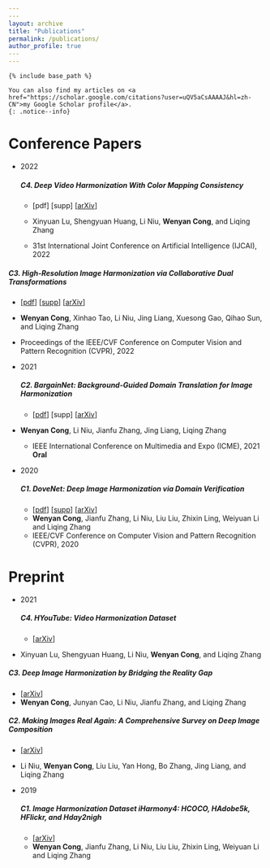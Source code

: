 ```yaml
---
​---
layout: archive
title: "Publications"
permalink: /publications/
author_profile: true
​---
---
```

```
{% include base_path %}

You can also find my articles on <a href="https://scholar.google.com/citations?user=uQV5aCsAAAAJ&hl=zh-CN">my Google Scholar profile</a>.
{: .notice--info}
```

Conference Papers
======
* 2022
   ##### C4. Deep Video Harmonization With Color Mapping Consistency
   * [pdf] [supp] [[arXiv](https://arxiv.org/abs/2205.00687)]
   
   * Xinyuan Lu, Shengyuan Huang, Li Niu, **Wenyan Cong**,  and Liqing Zhang

   * 31st International Joint Conference on Artificial Intelligence (IJCAI), 2022 <br>
   
     
   
##### C3. High-Resolution Image Harmonization via Collaborative Dual Transformations
   * [[pdf](https://openaccess.thecvf.com/content/CVPR2022/papers/Cong_High-Resolution_Image_Harmonization_via_Collaborative_Dual_Transformations_CVPR_2022_paper.pdf)] [[supp](https://openaccess.thecvf.com/content/CVPR2022/supplemental/Cong_High-Resolution_Image_Harmonization_CVPR_2022_supplemental.pdf)] [[arXiv](http://arxiv.org/abs/2109.06671)]
   
   * **Wenyan Cong**, Xinhao Tao, Li Niu, Jing Liang, Xuesong Gao, Qihao Sun, and Liqing Zhang
   
   * Proceedings of the IEEE/CVF Conference on Computer Vision and Pattern Recognition (CVPR), 2022 <br>
   
     
   
* 2021
   
   ##### C2. BargainNet: Background-Guided Domain Translation for Image Harmonization
   * [[pdf](https://ieeexplore.ieee.org/document/9428394)] [supp] [[arXiv](https://arxiv.org/abs/2009.09169)]
   
* **Wenyan Cong**, Li Niu, Jianfu Zhang, Jing Liang, Liqing Zhang
   
   * IEEE International Conference on Multimedia and Expo (ICME), 2021 **Oral** <br>
   
     
   
* 2020
   
   ##### C1. DoveNet: Deep Image Harmonization via Domain Verification
   * [[pdf](https://openaccess.thecvf.com/content_CVPR_2020/papers/Cong_DoveNet_Deep_Image_Harmonization_via_Domain_Verification_CVPR_2020_paper.pdf)] [[supp](https://openaccess.thecvf.com/content_CVPR_2020/supplemental/Cong_DoveNet_Deep_Image_CVPR_2020_supplemental.pdf)] [[arXiv](http://arxiv.org/abs/1911.13239)]
   * **Wenyan Cong**, Jianfu Zhang, Li Niu, Liu Liu, Zhixin Ling, Weiyuan Li and Liqing Zhang
   * IEEE/CVF Conference on Computer Vision and Pattern Recognition (CVPR), 2020 <br>


Preprint
======

* 2021
   ##### C4. HYouTube: Video Harmonization Dataset
   * [[arXiv](https://arxiv.org/abs/2103.17104)]
   
* Xinyuan Lu, Shengyuan Huang, Li Niu, **Wenyan Cong**, and Liqing Zhang <br>
   
     
   
##### C3. Deep Image Harmonization by Bridging the Reality Gap
   * [[arXiv](https://arxiv.org/abs/2103.17104)]
   * **Wenyan Cong**, Junyan Cao, Li Niu, Jianfu Zhang, and Liqing Zhang <br>
   

   
   ##### C2. Making Images Real Again: A Comprehensive Survey on Deep Image Composition
   
   * [[arXiv](https://arxiv.org/abs/2106.14490)]
   
   * Li Niu, **Wenyan Cong**, Liu Liu, Yan Hong, Bo Zhang, Jing Liang, and Liqing Zhang <br>
   
     
   
* 2019

   ##### C1. Image Harmonization Dataset iHarmony4: HCOCO, HAdobe5k, HFlickr, and Hday2nigh
   * [[arXiv](https://arxiv.org/abs/1908.10526)]
   * **Wenyan Cong**, Jianfu Zhang, Li Niu, Liu Liu, Zhixin Ling, Weiyuan Li and Liqing Zhang <br>

